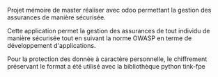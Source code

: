 Projet mémoire de master réaliser avec odoo permettant la gestion des assurances de manière sécurisée.

Cette application permet la gestion des assurances de tout individu 
de manière sécurisée tout en suivant la norme OWASP en terme de développement d'applications.

Pour la protection des donnée à caractère personnelle, le chiffrement préservant le format a été utilisé avec la bibliothèque python tink-fpe


